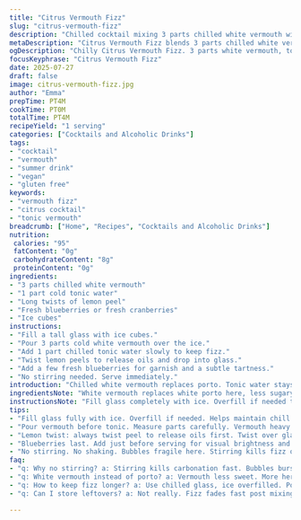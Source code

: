 ```yaml
---
title: "Citrus Vermouth Fizz"
slug: "citrus-vermouth-fizz"
description: "Chilled cocktail mixing 3 parts chilled white vermouth with 1 part sparkling tonic. Garnished with twisty lemon peels and fresh blueberries. Served on ice in tall glass. Slightly altered sweetness and herbaceous notes from vermouth replace porto’s sweetness and depth. Fresh fruit adds pops of tart and sweet. Simple but refreshing. Keeps similar steps but reshuffles order. Prep and chill times close but slightly adjusted. Drinks vegetarian vegan gluten free dairy free nut free egg free."
metaDescription: "Citrus Vermouth Fizz blends 3 parts chilled white vermouth with 1 part tonic water, lemon peel twists, blueberries, served on ice in tall glass. Herbal, crisp, refreshing."
ogDescription: "Chilly Citrus Vermouth Fizz. 3 parts white vermouth, tonic water fizz, lemon peel oils, fresh blueberries. No stirring. Serve right away. Crisp, herbal, tart touches."
focusKeyphrase: "Citrus Vermouth Fizz"
date: 2025-07-27
draft: false
image: citrus-vermouth-fizz.jpg
author: "Emma"
prepTime: PT4M
cookTime: PT0M
totalTime: PT4M
recipeYield: "1 serving"
categories: ["Cocktails and Alcoholic Drinks"]
tags:
- "cocktail"
- "vermouth"
- "summer drink"
- "vegan"
- "gluten free"
keywords:
- "vermouth fizz"
- "citrus cocktail"
- "tonic vermouth"
breadcrumb: ["Home", "Recipes", "Cocktails and Alcoholic Drinks"]
nutrition: 
 calories: "95"
 fatContent: "0g"
 carbohydrateContent: "8g"
 proteinContent: "0g"
ingredients:
- "3 parts chilled white vermouth"
- "1 part cold tonic water"
- "Long twists of lemon peel"
- "Fresh blueberries or fresh cranberries"
- "Ice cubes"
instructions:
- "Fill a tall glass with ice cubes."
- "Pour 3 parts cold white vermouth over the ice."
- "Add 1 part chilled tonic water slowly to keep fizz."
- "Twist lemon peels to release oils and drop into glass."
- "Add a few fresh blueberries for garnish and a subtle tartness."
- "No stirring needed. Serve immediately."
introduction: "Chilled white vermouth replaces porto. Tonic water stays for effervescence, but ratio flipped from original — now 3 to 1, vermouth strong. Less sweet, more herbaceous. Lemon peel long, twisted, oils flicked onto surface. Blueberries swap in cherry or cranberry, smaller but pops bright flavor and color. No agitation. Ice packed tall glass. Quick to build. Three to four minutes count. No complex blends. Vegan, gluten free, no nuts, no dairy, no eggs. Refreshing sipper. Summer vibes. Bright citrus. Crisp bubbles. Just right balance swinging sweeter herbal mix. Almost a spritz but more grounded. Mismatched mix punches vibrant notes. Not for those clinging to traditional porto sweetness but a fine switch. Heads turn on small changes, textures, flavors."
ingredientsNote: "White vermouth replaces white porto here, less sugary, more bitter herbal notes that cut through tonic bubble sharpness for lighter but layered fruity taste. One part tonic less—switching from 2 parts to 1 part—keeps drink less diluted, more spirit focus, less cloying sweetness. Lemon peel remains but longer twists help zest oils disperse on surface, more aromatic burst when sipping. Blueberries instead of cherry or cranberry — smaller, slightly less tangy but sweeter and gentler, adding subtle fresh flavor instead of bold pop. Ice remains essential for chill and dilution balance. Tonic must stay cold, chilled beforehand. Quick assembly; ingredients pre-chilled best. Gluten dairy nut egg free safe. Vegan ingredients only. Tonic -- make sure sugar level matches preference. Vermouth should be dry or slightly sweetened depending on taste but not overpower."
instructionsNote: "Fill glass completely with ice. Overfill if needed to maintain chill. Pour vermouth first to ensure spirit level measured, then tonic slowly to keep bubbles. If tonic rushed, fizz lost, dull flat drink result. Lemon peel twists emit oils when squeezed or twisted after picking up zest side, drop inside glass instead of rim for consistent aromatic. Blueberries/stones added last, neat on top for detail aesthetic. No stirring needed, avoid flattening bubbles. Serve immediately while cold and sparkling. Take care measuring parts; switched ratio 3 vermouth 1 tonic reduces sweetness and keeps herbal note strong. Chill glass beforehand if possible. Drink time varies but finish cold short window. Perfect for those wanting less sugary, less heavy but still fresh cocktail experience. Try variations with lime twist or fresh raspberries as next options for fruit profiles. Refrigeration or ice integrity critical to maintain cool temperature throughout preparation and serving."
tips:
- "Fill glass fully with ice. Overfill if needed. Helps maintain chill longer. Ice quantity affects dilution, slower melt preferred. Use large cubes if possible. Smaller ice melts faster, dilutes too soon. Chill glass beforehand if you have time. Straight from freezer is better but not required. Cold glass keeps drink cold, aromatic oils last longer on surface. Avoid room temp glasses for fizz cocktails."
- "Pour vermouth before tonic. Measure parts carefully. Vermouth heavy here, 3 parts compared to 1 tonic. Controls sweetness and herb notes. Adding tonic too fast loses bubbles. Pour tonic slowly down glass side or over back of spoon if needed, keeps fizz alive, prevents flat outcome. Avoid stirring or shaking after tonic addition or bubbles burst. Gentle layering matters here."
- "Lemon twist: always twist peel to release oils first. Twist over glass with zest side down to flick oils on surface. Drop into drink; don’t rim glass. Surface oils bring aroma upfront as you sip. Longer twists better—more aromatic oils, more burst on sip. Freshness matters. Older peels don’t give same punch. Use thin zest, no pith, otherwise bitter."
- "Blueberries last. Add just before serving for visual brightness and subtle tart-sweet pop. Avoid crushed berries, skins intact keeps softer flavor release. Cranberries or fresh raspberries are alternatives. Each alters tartness level. Blueberries milder, sweeter, gentler pop. Fruits also chill liquid slightly, don’t add too early or they warm up from vermouth temperature. Keep tonic chilled too."
- "No stirring. No shaking. Bubbles fragile here. Stirring kills fizz quickly. Just pour, layer, and serve. Immediate drinking suggested. Ice helps maintain temp and slow dilution. If drink waits too long, flavor dulls, fizz disappears. Prep ingredients pre-chilled if possible. Measure parts with consistent tool; ratios key for right bitterness and sweetness balance. Variations possible but keep tonic not substituted with soda water for similar fizz profile."
faq:
- "q: Why no stirring? a: Stirring kills carbonation fast. Bubbles burst, fizz goes flat. Pour slow is key. Keeps bubbles trapped on surface. Aroma stays intense too. No mixing needed here."
- "q: White vermouth instead of porto? a: Vermouth less sweet. More herbal bitterness. Porto heavier, sweeter. Swapping shifts balance to bright, light depth. Keep vermouth cold always. Dry or slightly sweet vermouth works. Impacts drink flavor layer."
- "q: How to keep fizz longer? a: Use chilled glass, ice overfilled. Pour tonic slowly. Avoid stirring or shaking after tonic addition. Serve fast. Fresh tonic water best. Avoid warm tonic or adding too fast. No alternatives keep bubbles better."
- "q: Can I store leftovers? a: Not really. Fizz fades fast post mixing. Keep in fridge covered but fizz and aroma lost quickly. Re-chilling doesn’t restore bubbles. Best to make fresh. If needed, keep tonic separate until serving."

---
```

